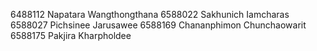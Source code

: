 6488112 Napatara Wangthongthana
6588022 Sakhunich Iamcharas
6588027 Pichsinee Jarusawee
6588169 Chananphimon Chunchaowarit
6588175 Pakjira Kharpholdee

